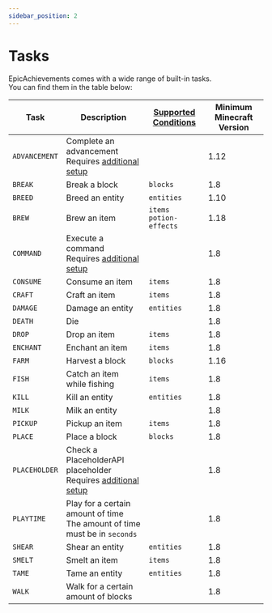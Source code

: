 ```yaml
---
sidebar_position: 2
---
```


# Tasks

EpicAchievements comes with a wide range of built-in tasks. <br/>
You can find them in the table below:

| Task          | Description                                                                           | [Supported Conditions](/epicachievements/configuration/conditions) | Minimum Minecraft Version |
|---------------|---------------------------------------------------------------------------------------|--------------------------------------------------------------------|---------------------------|
| `ADVANCEMENT` | Complete an advancement<br/>Requires [additional setup](tasks/advancement)            |                                                                    | 1.12                      |
| `BREAK`       | Break a block                                                                         | `blocks`                                                           | 1.8                       |
| `BREED`       | Breed an entity                                                                       | `entities`                                                         | 1.10                      |
| `BREW`        | Brew an item                                                                          | `items`<br/>`potion-effects`                                       | 1.18                      |
| `COMMAND`     | Execute a command<br/>Requires [additional setup](tasks/command)                      |                                                                    | 1.8                       |
| `CONSUME`     | Consume an item                                                                       | `items`                                                            | 1.8                       |
| `CRAFT`       | Craft an item                                                                         | `items`                                                            | 1.8                       |
| `DAMAGE`      | Damage an entity                                                                      | `entities`                                                         | 1.8                       |
| `DEATH`       | Die                                                                                   |                                                                    | 1.8                       |
| `DROP`        | Drop an item                                                                          | `items`                                                            | 1.8                       |
| `ENCHANT`     | Enchant an item                                                                       | `items`                                                            | 1.8                       |
| `FARM`        | Harvest a block                                                                       | `blocks`                                                           | 1.16                      |
| `FISH`        | Catch an item while fishing                                                           | `items`                                                            | 1.8                       |
| `KILL`        | Kill an entity                                                                        | `entities`                                                         | 1.8                       |
| `MILK`        | Milk an entity                                                                        |                                                                    | 1.8                       |
| `PICKUP`      | Pickup an item                                                                        | `items`                                                            | 1.8                       |
| `PLACE`       | Place a block                                                                         | `blocks`                                                           | 1.8                       |
| `PLACEHOLDER` | Check a PlaceholderAPI placeholder<br/>Requires [additional setup](tasks/placeholder) |                                                                    | 1.8                       |
| `PLAYTIME`    | Play for a certain amount of time<br/>The amount of time must be in `seconds`         |                                                                    | 1.8                       |
| `SHEAR`       | Shear an entity                                                                       | `entities`                                                         | 1.8                       |
| `SMELT`       | Smelt an item                                                                         | `items`                                                            | 1.8                       |
| `TAME`        | Tame an entity                                                                        | `entities`                                                         | 1.8                       |
| `WALK`        | Walk for a certain amount of blocks                                                   |                                                                    | 1.8                       |
